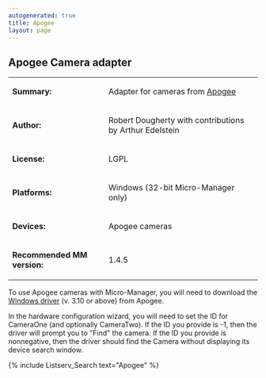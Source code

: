 ```yaml
---
autogenerated: true
title: Apogee
layout: page
---
```


## Apogee Camera adapter

<table>
<tr>
<td markdown="1">

**Summary:**

</td>
<td markdown="1">

Adapter for cameras from [Apogee](http://www.ccd.com)

</td>
</tr>
<tr>
<td markdown="1">

**Author:**

</td>
<td markdown="1">

Robert Dougherty with contributions by Arthur Edelstein

</td>
</tr>
<tr>
<td markdown="1">

**License:**

</td>
<td markdown="1">

LGPL

</td>
</tr>
<tr>
<td markdown="1">

**Platforms:**

</td>
<td markdown="1">

Windows (32-bit Micro-Manager only)

</td>
</tr>
<tr>
<td markdown="1">

**Devices:**

</td>
<td markdown="1">

Apogee cameras

</td>
</tr>
<tr>
<td markdown="1">

**Recommended MM version:**

</td>
<td markdown="1">

1.4.5

</td>
</table>

To use Apogee cameras with Micro-Manager, you will need to download the
[Windows driver](http://www.ccd.com/downloads.html) (v. 3.10 or above)
from Apogee.

In the hardware configuration wizard, you will need to set the ID for
CameraOne (and optionally CameraTwo). If the ID you provide is -1, then
the driver will prompt you to "Find" the camera. If the ID you provide
is nonnegative, then the driver should find the Camera without
displaying its device search window.

{% include Listserv_Search text="Apogee" %}

